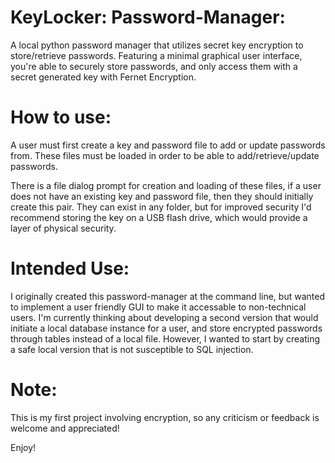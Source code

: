 # KeyLocker: Password-Manager:
 A local python password manager that utilizes secret key encryption to store/retrieve passwords. Featuring a minimal graphical user interface, you're able to securely store passwords, and only access them with a secret generated key with Fernet Encryption.

# How to use:
 A user must first create a key and password file to add or update passwords from. These files must be loaded in order to be able to add/retrieve/update passwords.

 There is a file dialog prompt for creation and loading of these files, if a user does not have an existing key and password file, then they should initially create this pair. They can exist in any folder, but for improved security I'd recommend storing the key on a USB flash drive, which would provide a layer of physical security.

# Intended Use:
 I originally created this password-manager at the command line, but wanted to implement a user friendly GUI to make it accessable to non-technical users. I'm currently thinking about developing a second version that would initiate a local database instance for a user, and store encrypted passwords through tables instead of a local file. However, I wanted to start by creating a safe local version that is not susceptible to SQL injection.

# Note:
 This is my first project involving encryption, so any criticism or feedback is welcome and appreciated! 

 Enjoy!

